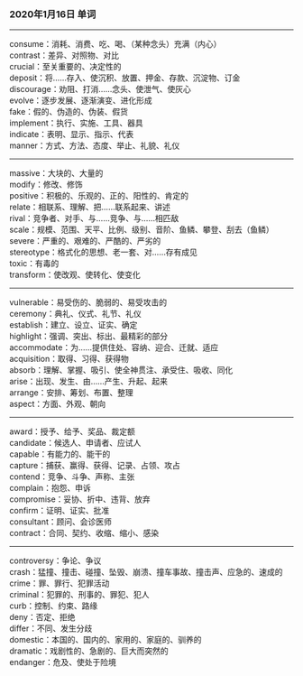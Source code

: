 ### 2020年1月16日 单词
- - -
consume：消耗、消费、吃、喝、（某种念头）充满（内心）  
contrast：差异、对照物、对比  
crucial：至关重要的、决定性的  
deposit：将……存入、使沉积、放置、押金、存款、沉淀物、订金  
discourage：劝阻、打消……念头、使泄气、使灰心  
evolve：逐步发展、逐渐演变、进化形成  
fake：假的、伪造的、伪装、假货  
implement：执行、实施、工具、器具  
indicate：表明、显示、指示、代表  
manner：方式、方法、态度、举止、礼貌、礼仪  
- - -
massive：大块的、大量的  
modify：修改、修饰  
positive：积极的、乐观的、正的、阳性的、肯定的  
relate：相联系、理解、把……联系起来、讲述  
rival：竞争者、对手、与……竞争、与……相匹敌  
scale：规模、范围、天平、比例、级别、音阶、鱼鳞、攀登、刮去（鱼鳞）  
severe：严重的、艰难的、严酷的、严劣的  
stereotype：格式化的思想、老一套、对……存有成见  
toxic：有毒的  
transform：使改观、使转化、使变化  
- - -
vulnerable：易受伤的、脆弱的、易受攻击的  
ceremony：典礼、仪式、礼节、礼仪  
establish：建立、设立、证实、确定  
highlight：强调、突出、标出、最精彩的部分  
accommodate：为……提供住处、容纳、迎合、迁就、适应  
acquisition：取得、习得、获得物  
absorb：理解、掌握、吸引、使全神贯注、承受住、吸收、同化  
arise：出现、发生、由……产生、升起、起来  
arrange：安排、筹划、布置、整理  
aspect：方面、外观、朝向  
- - -
award：授予、给予、奖品、裁定额  
candidate：候选人、申请者、应试人  
capable：有能力的、能干的  
capture：捕获、赢得、获得、记录、占领、攻占  
contend：竞争、斗争、声称、主张  
complain：抱怨、申诉  
compromise：妥协、折中、违背、放弃  
confirm：证明、证实、批准  
consultant：顾问、会诊医师  
contract：合同、契约、收缩、缩小、感染  
- - -
controversy：争论、争议  
crash：猛撞、撞击、碰撞、坠毁、崩溃、撞车事故、撞击声、应急的、速成的  
crime：罪、罪行、犯罪活动  
criminal：犯罪的、刑事的、罪犯、犯人  
curb：控制、约束、路缘  
deny：否定、拒绝  
differ：不同、发生分歧  
domestic：本国的、国内的、家用的、家庭的、驯养的  
dramatic：戏剧性的、急剧的、巨大而突然的  
endanger：危及、使处于险境